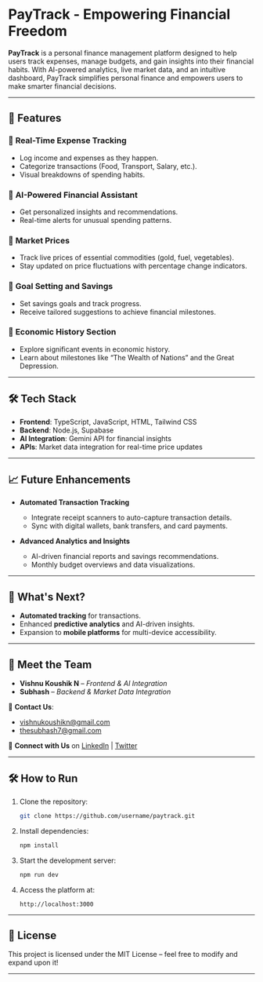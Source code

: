 

# **PayTrack - Empowering Financial Freedom**  

**PayTrack** is a personal finance management platform designed to help users track expenses, manage budgets, and gain insights into their financial habits. With AI-powered analytics, live market data, and an intuitive dashboard, PayTrack simplifies personal finance and empowers users to make smarter financial decisions.  

---

## 🚀 **Features**  

### 🔹 **Real-Time Expense Tracking**  
- Log income and expenses as they happen.  
- Categorize transactions (Food, Transport, Salary, etc.).  
- Visual breakdowns of spending habits.  

### 🔹 **AI-Powered Financial Assistant**  
- Get personalized insights and recommendations.  
- Real-time alerts for unusual spending patterns.  

### 🔹 **Market Prices**  
- Track live prices of essential commodities (gold, fuel, vegetables).  
- Stay updated on price fluctuations with percentage change indicators.  

### 🔹 **Goal Setting and Savings**  
- Set savings goals and track progress.  
- Receive tailored suggestions to achieve financial milestones.  

### 🔹 **Economic History Section**  
- Explore significant events in economic history.  
- Learn about milestones like “The Wealth of Nations” and the Great Depression.  

---

## 🛠️ **Tech Stack**  
- **Frontend**: TypeScript, JavaScript, HTML, Tailwind CSS  
- **Backend**: Node.js, Supabase  
- **AI Integration**: Gemini API for financial insights  
- **APIs**: Market data integration for real-time price updates  

---

## 📈 **Future Enhancements**  

- **Automated Transaction Tracking**  
  - Integrate receipt scanners to auto-capture transaction details.  
  - Sync with digital wallets, bank transfers, and card payments.  

- **Advanced Analytics and Insights**  
  - AI-driven financial reports and savings recommendations.  
  - Monthly budget overviews and data visualizations.  
---

## 📅 **What's Next?**  
- **Automated tracking** for transactions.  
- Enhanced **predictive analytics** and AI-driven insights.  
- Expansion to **mobile platforms** for multi-device accessibility.  

---

## 👥 **Meet the Team**  
- **Vishnu Koushik N** – *Frontend & AI Integration*  
- **Subhash** – *Backend & Market Data Integration*  

📧 **Contact Us**:  
- vishnukoushikn@gmail.com  
- thesubhash7@gmail.com  

🔗 **Connect with Us** on [LinkedIn](#) | [Twitter](#)  

---

## 🛠️ **How to Run**  
1. Clone the repository:  
   ```bash  
   git clone https://github.com/username/paytrack.git  
   ```  
2. Install dependencies:  
   ```bash  
   npm install  
   ```  
3. Start the development server:  
   ```bash  
   npm run dev  
   ```  
4. Access the platform at:  
   ```  
   http://localhost:3000  
   ```  

---

## 📄 **License**  
This project is licensed under the MIT License – feel free to modify and expand upon it!  

---


